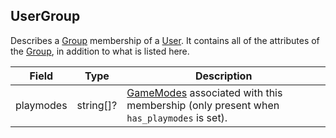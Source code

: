 ## UserGroup

Describes a [Group](#group) membership of a [User](#user). It contains all of the attributes of the [Group](#group), in addition to what is listed here.

Field     | Type      | Description
----------|-----------|------------------------------------------------------------
playmodes | string[]? | [GameModes](#gamemode) associated with this membership (only present when `has_playmodes` is set).
